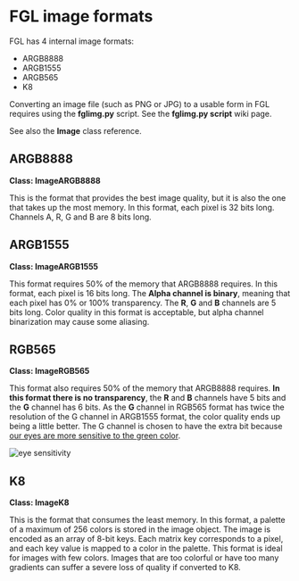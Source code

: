 # FGL image formats

FGL has 4 internal image formats:

* ARGB8888
* ARGB1555
* ARGB565
* K8

Converting an image file (such as PNG or JPG) to a usable form in FGL requires using the **fglimg.py** script. See the **fglimg.py script** wiki page. 

See also the **Image** class reference.

## ARGB8888

**Class: ImageARGB8888**

This is the format that provides the best image quality, but it is also the one that takes up the most memory. In this format, each pixel is 32 bits long. Channels ​​A, R, G and B are 8 bits long.

## ARGB1555

**Class: ImageARGB1555**

This format requires 50% of the memory that ARGB8888 requires. In this format, each pixel is 16 bits long. The **Alpha channel is binary**, meaning that each pixel has 0% or 100% transparency. The **R**, **G** and **B** channels ​​are 5 bits long. Color quality in this format is acceptable, but alpha channel binarization may cause some aliasing.

## RGB565

**Class: ImageRGB565**

This format also requires 50% of the memory that ARGB8888 requires. **In this format there is no transparency**, the **R** and **B** channels have 5 bits and the **G** channel has 6 bits. As the **G** channel in RGB565 format has twice the resolution of the G channel in ARGB1555 format, the color quality ends up being a little better. The G channel is chosen to have the extra bit because [our eyes are more sensitive to the green color](https://www.physicsclassroom.com/class/light/Lesson-2/Visible-Light-and-the-Eye-s-Response).

![eye sensitivity](https://www.physicsclassroom.com/Class/light/u12l2b2.gif)

## K8

**Class: ImageK8**

This is the format that consumes the least memory. In this format, a palette of a maximum of 256 colors is stored in the image object. The image is encoded as an array of 8-bit keys. Each matrix key corresponds to a pixel, and each key value is mapped to a color in the palette. This format is ideal for images with few colors. Images that are too colorful or have too many gradients can suffer a severe loss of quality if converted to K8.